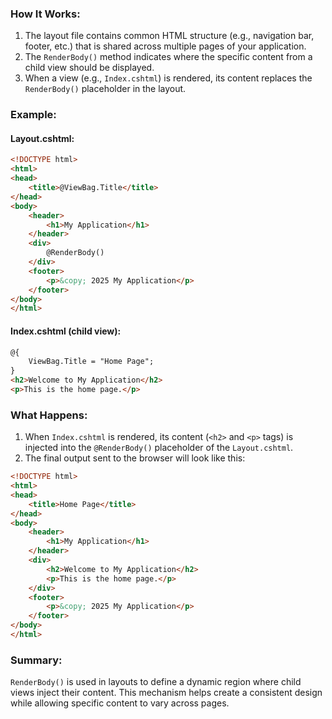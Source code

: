 ### How It Works:

1. The layout file contains common HTML structure (e.g., navigation bar, footer, etc.) that is shared across multiple pages of your application.
2. The `RenderBody()` method indicates where the specific content from a child view should be displayed.
3. When a view (e.g., `Index.cshtml`) is rendered, its content replaces the `RenderBody()` placeholder in the layout.

### Example:

#### Layout.cshtml:

```html
<!DOCTYPE html>
<html>
<head>
    <title>@ViewBag.Title</title>
</head>
<body>
    <header>
        <h1>My Application</h1>
    </header>
    <div>
        @RenderBody()
    </div>
    <footer>
        <p>&copy; 2025 My Application</p>
    </footer>
</body>
</html>

```

#### Index.cshtml (child view):

```html
@{
    ViewBag.Title = "Home Page";
}
<h2>Welcome to My Application</h2>
<p>This is the home page.</p>

```
### What Happens:

1. When `Index.cshtml` is rendered, its content (`<h2>` and `<p>` tags) is injected into the `@RenderBody()` placeholder of the `Layout.cshtml`.
2. The final output sent to the browser will look like this:

```html
<!DOCTYPE html>
<html>
<head>
    <title>Home Page</title>
</head>
<body>
    <header>
        <h1>My Application</h1>
    </header>
    <div>
        <h2>Welcome to My Application</h2>
        <p>This is the home page.</p>
    </div>
    <footer>
        <p>&copy; 2025 My Application</p>
    </footer>
</body>
</html>

```

### Summary:

`RenderBody()` is used in layouts to define a dynamic region where child views inject their content. This mechanism helps create a consistent design while allowing specific content to vary across pages.

